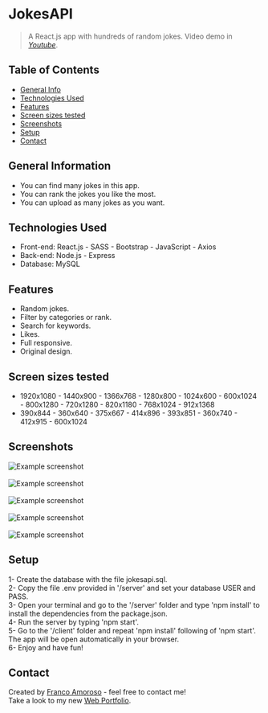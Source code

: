 # JokesAPI
> A React.js app with hundreds of random jokes. 
> Video demo in [_Youtube_](https://youtu.be/ROJoLYIi0ZA).

## Table of Contents
* [General Info](#general-information)
* [Technologies Used](#technologies-used)
* [Features](#features)
* [Screen sizes tested](#screen-sizes-tested)
* [Screenshots](#screenshots)
* [Setup](#setup)
* [Contact](#contact)


## General Information
- You can find many jokes in this app. 
- You can rank the jokes you like the most.
- You can upload as many jokes as you want.


## Technologies Used
- Front-end: React.js - SASS - Bootstrap - JavaScript - Axios
- Back-end: Node.js - Express 
- Database: MySQL


## Features
- Random jokes.
- Filter by categories or rank.
- Search for keywords.
- Likes.
- Full responsive.
- Original design.


## Screen sizes tested
- 1920x1080 - 1440x900 - 1366x768 - 1280x800 - 1024x600 - 600x1024 - 800x1280 - 720x1280 - 820x1180 - 768x1024 - 912x1368
- 390x844 - 360x640 - 375x667 - 414x896 - 393x851 - 360x740 - 412x915 - 600x1024


## Screenshots
![Example screenshot](./public/screenshots/screenshot1.png)
<br/>
<br/>
![Example screenshot](./public/screenshots/screenshot2.png)
<br/>
<br/>
![Example screenshot](./public/screenshots/screenshot4.png)
<br/>
<br/>
![Example screenshot](./public/screenshots/screenshot5.png)
<br/>
<br/>
![Example screenshot](./public/screenshots/screenshot3.png)


## Setup
1- Create the database with the file jokesapi.sql.
<br/>
2- Copy the file .env provided in '/server' and set your database USER and PASS. 
<br/>
3- Open your terminal and go to the '/server' folder and type 'npm install' to install the dependencies from the package.json. 
<br/>
4- Run the server by typing 'npm start'.
<br/>
5- Go to the '/client' folder and repeat 'npm install' following of 'npm start'. The app will be open automatically in your browser.
<br/>
6- Enjoy and have fun!


## Contact
Created by [Franco Amoroso](https://www.linkedin.com/in/francoamoroso/) - feel free to contact me!
<br/>
Take a look to my new [Web Portfolio](https://www.franamoroso.com/). 
